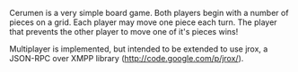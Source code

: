 Cerumen is a very simple board game. Both players begin with a number of pieces on a grid. Each player may move one piece each turn. The player that prevents the other player to move one of it's pieces wins!

Multiplayer is implemented, but intended to be extended to use jrox, a JSON-RPC over XMPP library (http://code.google.com/p/jrox/).